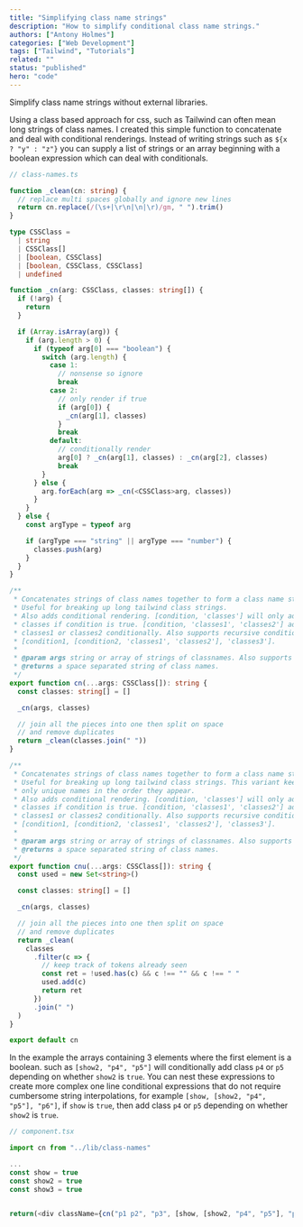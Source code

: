 ```yaml
---
title: "Simplifying class name strings"
description: "How to simplify conditional class name strings."
authors: ["Antony Holmes"]
categories: ["Web Development"]
tags: ["Tailwind", "Tutorials"]
related: ""
status: "published"
hero: "code"
---
```


Simplify class name strings without external libraries.

<!-- end -->

Using a class based approach for css, such as Tailwind can often mean long strings of class names. I created
this simple function to concatenate and deal with conditional renderings. Instead of writing strings such as `${x ? "y" : "z"}`
you can supply a list of strings or an array beginning with a boolean expression which can deal with conditionals.

```typescript
// class-names.ts

function _clean(cn: string) {
  // replace multi spaces globally and ignore new lines
  return cn.replace(/(\s+|\r\n|\n|\r)/gm, " ").trim()
}

type CSSClass =
  | string
  | CSSClass[]
  | [boolean, CSSClass]
  | [boolean, CSSClass, CSSClass]
  | undefined

function _cn(arg: CSSClass, classes: string[]) {
  if (!arg) {
    return
  }

  if (Array.isArray(arg)) {
    if (arg.length > 0) {
      if (typeof arg[0] === "boolean") {
        switch (arg.length) {
          case 1:
            // nonsense so ignore
            break
          case 2:
            // only render if true
            if (arg[0]) {
              _cn(arg[1], classes)
            }
            break
          default:
            // conditionally render
            arg[0] ? _cn(arg[1], classes) : _cn(arg[2], classes)
            break
        }
      } else {
        arg.forEach(arg => _cn(<CSSClass>arg, classes))
      }
    }
  } else {
    const argType = typeof arg

    if (argType === "string" || argType === "number") {
      classes.push(arg)
    }
  }
}

/**
 * Concatenates strings of class names together to form a class name string.
 * Useful for breaking up long tailwind class strings.
 * Also adds conditional rendering. [condition, 'classes'] will only add the
 * classes if condition is true. [condition, 'classes1', 'classes2'] adds
 * classes1 or classes2 conditionally. Also supports recursive conditionals.
 * [condition1, [condition2, 'classes1', 'classes2'], 'classes3'].
 *
 * @param args string or array of strings of classnames. Also supports condition c
 * @returns a space separated string of class names.
 */
export function cn(...args: CSSClass[]): string {
  const classes: string[] = []

  _cn(args, classes)

  // join all the pieces into one then split on space
  // and remove duplicates
  return _clean(classes.join(" "))
}

/**
 * Concatenates strings of class names together to form a class name string.
 * Useful for breaking up long tailwind class strings. This variant keeps
 * only unique names in the order they appear.
 * Also adds conditional rendering. [condition, 'classes'] will only add the
 * classes if condition is true. [condition, 'classes1', 'classes2'] adds
 * classes1 or classes2 conditionally. Also supports recursive conditionals.
 * [condition1, [condition2, 'classes1', 'classes2'], 'classes3'].
 *
 * @param args string or array of strings of classnames. Also supports condition c
 * @returns a space separated string of class names.
 */
export function cnu(...args: CSSClass[]): string {
  const used = new Set<string>()

  const classes: string[] = []

  _cn(args, classes)

  // join all the pieces into one then split on space
  // and remove duplicates
  return _clean(
    classes
      .filter(c => {
        // keep track of tokens already seen
        const ret = !used.has(c) && c !== "" && c !== " "
        used.add(c)
        return ret
      })
      .join(" ")
  )
}

export default cn
```

In the example the arrays containing 3 elements where the first element is a boolean. such as `[show2, "p4", "p5"]` will conditionally add class `p4` or `p5` depending on whether `show2` is `true`. You can nest these expressions to create more complex one line conditional expressions that do not require cumbersome string interpolations, for example `[show, [show2, "p4", "p5"], "p6"]`, if `show` is `true`, then add class `p4` or `p5` depending on whether `show2` is `true`.

```typescript
// component.tsx

import cn from "../lib/class-names"

...
const show = true
const show2 = true
const show3 = true


return(<div className={cn("p1 p2", "p3", [show, [show2, "p4", "p5"], "p6"], [show3, "p7"])}>)
```

